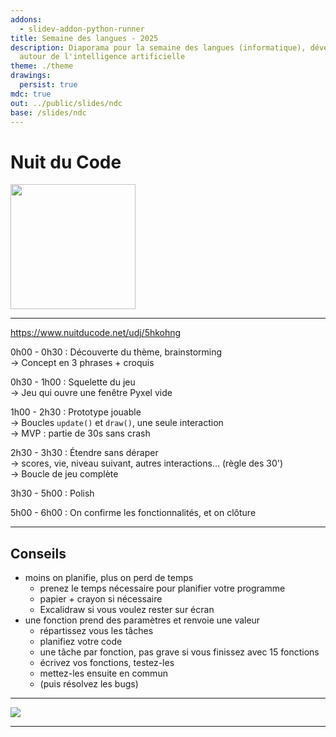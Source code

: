 ```yaml
---
addons:
  - slidev-addon-python-runner
title: Semaine des langues - 2025
description: Diaporama pour la semaine des langues (informatique), développement
  autour de l'intelligence artificielle
theme: ./theme
drawings:
  persist: true
mdc: true
out: ../public/slides/ndc
base: /slides/ndc
---
```


# Nuit du Code 
<img v-drag="[654,51,200,161]" src="/2025-NDC.png" style="width: 200px" />

---

<span v-drag="[563,155,391,63]" class="p-4">https://www.nuitducode.net/udj/5hkohng</span>

0h00 - 0h30 : Découverte du thème, brainstorming  
→ Concept en 3 phrases + croquis

0h30 - 1h00 : Squelette du jeu  
→ Jeu qui ouvre une fenêtre Pyxel vide

1h00 - 2h30 : Prototype jouable  
→ Boucles `update()` et `draw()`, une seule interaction  
→ MVP : partie de 30s sans crash

2h30 - 3h30 : Étendre sans déraper  
→ scores, vie, niveau suivant, autres interactions... (règle des 30')  
→ Boucle de jeu complète

3h30 - 5h00 : Polish 

5h00 - 6h00 : On confirme les fonctionnalités, et on clôture

---

## Conseils
- moins on planifie, plus on perd de temps
    - prenez le temps nécessaire pour planifier votre programme
    - papier + crayon si nécessaire 
    - Excalidraw si vous voulez rester sur écran
- une fonction prend des paramètres et renvoie une valeur
    - répartissez vous les tâches
    - planifiez votre code
    - une tâche par fonction, pas grave si vous finissez avec 15 fonctions
    - écrivez vos fonctions, testez-les
    - mettez-les ensuite en commun 
    - (puis résolvez les bugs)

---

<img src="/pyxel.webp" class="absolute top-0 m-auto h-full v-full" />

---